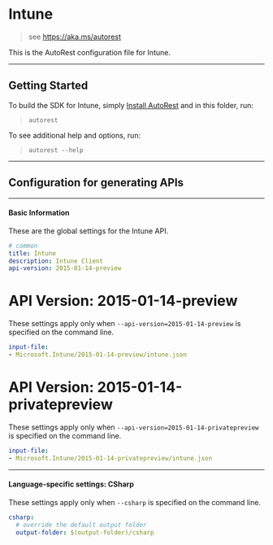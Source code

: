 # Intune
    
> see https://aka.ms/autorest

This is the AutoRest configuration file for Intune.



---
## Getting Started 
To build the SDK for Intune, simply [Install AutoRest](https://aka.ms/autorest/install) and in this folder, run:

> `autorest`

To see additional help and options, run:

> `autorest --help`
---

## Configuration for generating APIs


---
#### Basic Information 
These are the global settings for the Intune API.

``` yaml
# common 
title: Intune
description: Intune Client
api-version: 2015-01-14-preview

```


# API Version: 2015-01-14-preview

These settings apply only when `--api-version=2015-01-14-preview` is specified on the command line.

``` yaml $(api-version) == '2015-01-14-preview'
input-file:
- Microsoft.Intune/2015-01-14-preview/intune.json

```
 
# API Version: 2015-01-14-privatepreview

These settings apply only when `--api-version=2015-01-14-privatepreview` is specified on the command line.

``` yaml $(api-version) == '2015-01-14-privatepreview'
input-file:
- Microsoft.Intune/2015-01-14-privatepreview/intune.json

```


---
#### Language-specific settings: CSharp

These settings apply only when `--csharp` is specified on the command line.

``` yaml $(csharp)
csharp:
  # override the default output folder
  output-folder: $(output-folder)/csharp
```

